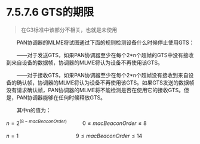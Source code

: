 # 7.5.7.6 GTS的期限
>在G3标准中该部分不相关，也就是未使用

　　PAN协调器的MLME将试图通过下面的规则检测设备什么时候停止使用GTS：

　　——对于发送GTS，如果PAN协调器至少在每个2*n个超帧的GTS中没有接收到来自设备的数据帧，协调器的MLME将认为设备不再使用该GTS。

　　——对于接收GTS，如果PAN协调器至少在每个2*n个超帧没有接收到来自设备的确认帧，协调器的MLME将认为设备不再使用该GTS。如果GTS发送的数据帧没有请求确认帧，PAN协调器的MLME将不能检测是否在使用它的接收GTS。但是，PAN协调器能够在任何时候释放GTS。

　　其中n的值为：

 $n =  2^{(8-macBeaconOrder)}$　　　$0 ≤ macBeaconOrder ≤ 8$


$n = 1$　　　　　　　　　　　$9 ≤ macBeaconOrder ≤ 14$
